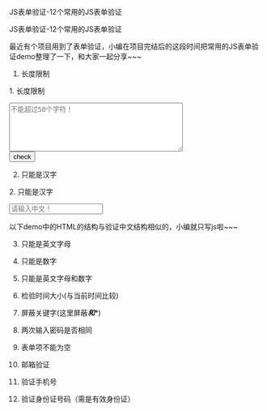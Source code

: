  JS表单验证-12个常用的JS表单验证

JS表单验证-12个常用的JS表单验证

   最近有个项目用到了表单验证，小编在项目完结后的这段时间把常用的JS表单验证demo整理了一下，和大家一起分享~~~

1. 长度限制

<p>1. 长度限制</p>
<form name=a onsubmit="return test()">
<textarea name="b" cols="40" rows="6" placeholder="不能超过50个字符！"></textarea>
<br />
<input type="submit" name="Submit" value="check">
</form>

<script language="javascript">
function test()
{
if(document.a.b.value.length>50)
{
alert("不能超过50个字符！");
document.a.b.focus();
return false;
}
}
</script>

 

2. 只能是汉字 

<p>2. 只能是汉字 </p>
<input type="text" onblur="isChinese(this.value)" placeholder="请输入中文！" />

<script language="javascript">
function isChinese(obj){
var reg=/^[\u0391-\uFFE5]+$/;
if(obj!=""&&!reg.test(obj)){
alert('必须输入中文！');
return false;
}
}

</script>

 

以下demo中的HTML的结构与验证中文结构相似的，小编就只写js啦~~~

 

3. 只能是英文字母 

<script type="text/javascript">
//验证只能是字母
function checkZm(zm){
var zmReg=/^[a-zA-Z]*$/;
if(zm!=""&&!zmReg.test(zm)){
alert("只能是英文字母！");
return false;
}
}
</script>

 

4. 只能是数字 

<script language=javascript>
//验证只能为数字
function checkNumber(obj){
var reg = /^[0-9]+$/;
if(obj!=""&&!reg.test(obj)){
alert('只能输入数字！');
return false;
}
}
</script>

 

5. 只能是英文字母和数字 

<script type="text/javascript">
//验证只能是字母和数字
function checkZmOrNum(zmnum){
var zmnumReg=/^[0-9a-zA-Z]*$/;
if(zmnum!=""&&!zmnumReg.test(zmnum)){
alert("只能输入是字母或者数字,请重新输入");
return false;
}
}
</script>

 

6. 检验时间大小(与当前时间比较)

 

<script type="text/javascript">
//检验时间大小(与当前时间比较)
function checkDate(obj){
var obj_value=obj.replace(/-/g,"/");//替换字符，变成标准格式(检验格式为：'2009-12-10')
// var obj_value=obj.replace("-","/");//替换字符，变成标准格式(检验格式为：'2010-12-10 11:12')
var date1=new Date(Date.parse(obj_value));
var date2=new Date();//取今天的日期
if(date1>date2){
alert("不能大于当前时间！");
return false;
}
}
</script>

 

7. 屏蔽关键字(这里屏蔽***和****)

<script type="text/javascript">
function test(obj) {
if((obj.indexOf ("***") == 0)||(obj.indexOf ("****") == 0)){
alert("屏蔽关键字(这里屏蔽***和****)！");
return false;}
}
</script>

 

8. 两次输入密码是否相同 

<script type="text/javascript">
function check(){
with(document.all){
if(input1.value!=input2.value)
{
alert("密码不一致")
input1.value = "";
input2.value = "";
}
else {
alert("密码一致");
document.forms[0].submit();
}
}
}
</script>

 

9. 表单项不能为空 

<script language="javascript">
function CheckForm(obj)
{
if (obj.length == 0) {
alert("姓名不能为空!");
return false;
}
return true;
alert("姓名不能为空!");
}
</script>

 

10. 邮箱验证

<script language="javascript">
function test(obj){
//对电子邮件的验证
var myreg = /^([a-zA-Z0-9]+[_|\_|\.]?)*[a-zA-Z0-9]+@([a-zA-Z0-9]+[_|\_|\.]?)*[a-zA-Z0-9]+\.[a-zA-Z]{2,3}$/;
if(!myreg.test(obj))
{
alert('请输入有效的邮箱！');
return false;
}
}
</script>

 

11. 验证手机号

<script type="text/javascript">
function validatemobile(mobile)
{
if(mobile.length==0)
{
alert('手机号码不能为空！');
return false;
}
if(mobile.length!=11)
{
alert('请输入有效的手机号码，需是11位！');
return false;
}

var myreg = /^(((13[0-9]{1})|(15[0-9]{1})|(18[0-9]{1}))+\d{8})$/;
if(!myreg.test(mobile))
{
alert('请输入有效的手机号码！');
return false;
}
}
</script>

 

12. 验证身份证号码（需是有效身份证）

<script type="text/javascript">
// 构造函数，变量为15位或者18位的身份证号码
function clsIDCard(CardNo) {
this.Valid=false;
this.ID15='';
this.ID18='';
this.Local='';
if(CardNo!=null)this.SetCardNo(CardNo);
}

// 设置身份证号码，15位或者18位
clsIDCard.prototype.SetCardNo = function(CardNo) {
this.ID15='';
this.ID18='';
this.Local='';
CardNo=CardNo.replace(" ","");
var strCardNo;
if(CardNo.length==18) {
pattern= /^\d{17}(\d|x|X)$/;
if (pattern.exec(CardNo)==null)return;
strCardNo=CardNo.toUpperCase();
} else {
pattern= /^\d{15}$/;
if (pattern.exec(CardNo)==null)return;
strCardNo=CardNo.substr(0,6)+'19'+CardNo.substr(6,9)
strCardNo+=this.GetVCode(strCardNo);
}
this.Valid=this.CheckValid(strCardNo);
}

// 校验身份证有效性
clsIDCard.prototype.IsValid = function() {
return this.Valid;
}

// 返回生日字符串，格式如下，1981-10-10
clsIDCard.prototype.GetBirthDate = function() {
var BirthDate='';
if(this.Valid)BirthDate=this.GetBirthYear()+'-'+this.GetBirthMonth()+'-'+this.GetBirthDay();
return BirthDate;
}

// 返回生日中的年，格式如下，1981
clsIDCard.prototype.GetBirthYear = function() {
var BirthYear='';
if(this.Valid)BirthYear=this.ID18.substr(6,4);
return BirthYear;
}

// 返回生日中的月，格式如下，10
clsIDCard.prototype.GetBirthMonth = function() {
var BirthMonth='';
if(this.Valid)BirthMonth=this.ID18.substr(10,2);
if(BirthMonth.charAt(0)=='0')BirthMonth=BirthMonth.charAt(1);
return BirthMonth;
}

// 返回生日中的日，格式如下，10
clsIDCard.prototype.GetBirthDay = function() {
var BirthDay='';
if(this.Valid)BirthDay=this.ID18.substr(12,2);
return BirthDay;
}

// 返回性别，1：男，0：女
clsIDCard.prototype.GetSex = function() {
var Sex='';
if(this.Valid)Sex=this.ID18.charAt(16)%2;
return Sex;
}

// 返回15位身份证号码
clsIDCard.prototype.Get15 = function() {
var ID15='';
if(this.Valid)ID15=this.ID15;
return ID15;
}

// 返回18位身份证号码
clsIDCard.prototype.Get18 = function() {
var ID18='';
if(this.Valid)ID18=this.ID18;
return ID18;
}

// 返回所在省，例如：上海市、浙江省
clsIDCard.prototype.GetLocal = function() {
var Local='';
if(this.Valid)Local=this.Local;
return Local;
}

clsIDCard.prototype.GetVCode = function(CardNo17) {
var Wi = new Array(7,9,10,5,8,4,2,1,6,3,7,9,10,5,8,4,2,1);
var Ai = new Array('1','0','X','9','8','7','6','5','4','3','2');
var cardNoSum = 0;
for (var i=0; i<CardNo17.length; i++)cardNoSum+=CardNo17.charAt(i)*Wi[i];
var seq = cardNoSum%11;
return Ai[seq];
}

clsIDCard.prototype.CheckValid = function(CardNo18) {
if(this.GetVCode(CardNo18.substr(0,17))!=CardNo18.charAt(17))return false;
if(!this.IsDate(CardNo18.substr(6,8)))return false;
var aCity={11:"北京",12:"天津",13:"河北",14:"山西",15:"内蒙古",21:"辽宁",22:"吉林",23:"黑龙江 ",31:"上海",32:"江苏",33:"浙江",34:"安徽",35:"福建",36:"江西",37:"山东",41:"河南",42:"湖北 ",43:"湖南",44:"广东",45:"广西",46:"海南",50:"重庆",51:"四川",52:"贵州",53:"云南",54:"西藏 ",61:"陕西",62:"甘肃",63:"青海",64:"宁夏",65:"新疆",71:"台湾",81:"香港",82:"澳门",91:"国外"};
if(aCity[parseInt(CardNo18.substr(0,2))]==null)return false;
this.ID18=CardNo18;
this.ID15=CardNo18.substr(0,6)+CardNo18.substr(8,9);
this.Local=aCity[parseInt(CardNo18.substr(0,2))];
return true;
}

clsIDCard.prototype.IsDate = function(strDate) {
var r = strDate.match(/^(\d{1,4})(\d{1,2})(\d{1,2})$/);
if(r==null)return false;
var d= new Date(r[1], r[2]-1, r[3]);
return (d.getFullYear()==r[1]&&(d.getMonth()+1)==r[2]&&d.getDate()==r[3]);
}


function valiIdCard(idCard){
var checkFlag = new clsIDCard(idCard);
if (!checkFlag.IsValid()) {
alert("输入的身份证号无效,请输入真实的身份证号！");
document.getElementByIdx("idCard").focus();
return false;
}else{
alert("是有效身份证！");
}
}
</script>